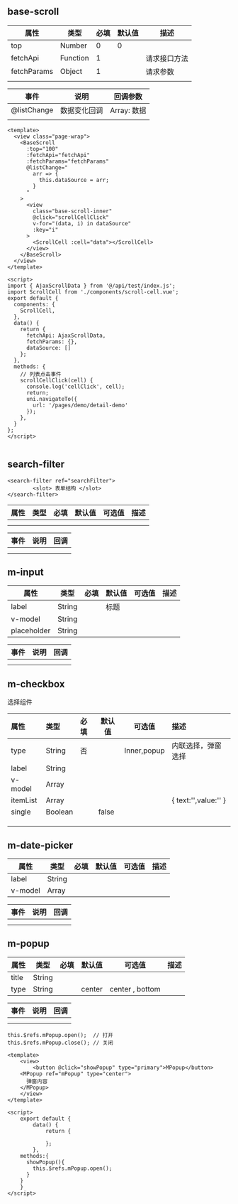 ## base-scroll

| 属性        | 类型     | 必填 | 默认值 | 描述         |
| ----------- | -------- | ---- | ------ | ------------ |
| top         | Number   | 0    | 0      |              |
| fetchApi    | Function | 1    |        | 请求接口方法 |
| fetchParams | Object   | 1    |        | 请求参数     |
|             |          |      |        |              |

| 事件        | 说明         | 回调参数    |
| ----------- | ------------ | ----------- |
| @listChange | 数据变化回调 | Array: 数据 |
|             |              |             |

```vue
<template>
  <view class="page-wrap">
    <BaseScroll
      :top="100"
      :fetchApi="fetchApi"
      :fetchParams="fetchParams"
      @listChange="
        arr => {
          this.dataSource = arr;
        }
      "
    >
      <view
        class="base-scroll-inner"
        @click="scrollCellClick"
        v-for="(data, i) in dataSource"
        :key="i"
      >
        <ScrollCell :cell="data"></ScrollCell>
      </view>
    </BaseScroll>
  </view>
</template>

<script>
import { AjaxScrollData } from '@/api/test/index.js';
import ScrollCell from './components/scroll-cell.vue';
export default {
  components: {
    ScrollCell,
  },
  data() {
    return {
      fetchApi: AjaxScrollData,
      fetchParams: {},
      dataSource: []
    };
  },
  methods: {
    // 列表点击事件
    scrollCellClick(cell) {
      console.log('cellClick', cell);
      return;
      uni.navigateTo({
        url: '/pages/demo/detail-demo'
      });
    },
  }
};
</script>


```



## search-filter

```vue
<search-filter ref="searchFilter">
		<slot> 表单结构 </slot>
</search-filter>
```

| 属性 | 类型 | 必填 | 默认值 | 可选值 | 描述 |
| ---- | ---- | ---- | ------ | ------ | ---- |
|      |      |      |        |        |      |
|      |      |      |        |        |      |

| 事件 | 说明 | 回调 |
| ---- | ---- | ---- |
|      |      |      |
|      |      |      |

## m-input

| 属性        | 类型   | 必填 | 默认值 | 可选值 | 描述 |
| ----------- | ------ | ---- | ------ | ------ | ---- |
| label       | String |      | 标题   |        |      |
| v-model     | String |      |        |        |      |
| placeholder | String |      |        |        |      |

| 事件 | 说明 | 回调 |
| ---- | ---- | ---- |
|      |      |      |
|      |      |      |

## m-checkbox

选择组件

| 属性     | 类型    | 必填 | 默认值 | 可选值      | 描述                 |
| :------- | :------ | :--- | ------ | ----------- | :------------------- |
| type     | String  | 否   |        | Inner,popup | 内联选择，弹窗选择   |
| label    | String  |      |        |             |                      |
| v-model  | Array   |      |        |             |                      |
| itemList | Array   |      |        |             | { text:'',value:'' } |
| single   | Boolean |      | false  |             |                      |
|          |         |      |        |             |                      |
|          |         |      |        |             |                      |
|          |         |      |        |             |                      |

## m-date-picker

| 属性    | 类型   | 必填 | 默认值 | 可选值 | 描述 |
| ------- | ------ | ---- | ------ | ------ | ---- |
| label   | String |      |        |        |      |
| v-model | Array  |      |        |        |      |

| 事件 | 说明 | 回调 |
| ---- | ---- | ---- |
|      |      |      |
|      |      |      |

## m-popup

| 属性  | 类型   | 必填 | 默认值 | 可选值          | 描述 |
| ----- | ------ | ---- | ------ | --------------- | ---- |
| title | String |      |        |                 |      |
| type  | String |      | center | center , bottom |      |

| 事件 | 说明 | 回调 |
| ---- | ---- | ---- |
|      |      |      |
|      |      |      |

```
this.$refs.mPopup.open();  // 打开
this.$refs.mPopup.close(); // 关闭
```



```vue
<template>
	<view>
		<button @click="showPopup" type="primary">MPopup</button>
    <MPopup ref="mPopup" type="center">
      弹窗内容
    </MPopup>
	</view>
</template>

<script>
	export default {
		data() {
			return {
				 
			};
		},
    methods:{
      showPopup(){
        this.$refs.mPopup.open();
      }
    }
	}
</script>
```



